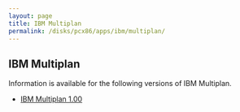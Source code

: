```yaml
---
layout: page
title: IBM Multiplan
permalink: /disks/pcx86/apps/ibm/multiplan/
---
```


IBM Multiplan
-------------

Information is available for the following versions of IBM Multiplan.

* [IBM Multiplan 1.00](1.00/)
